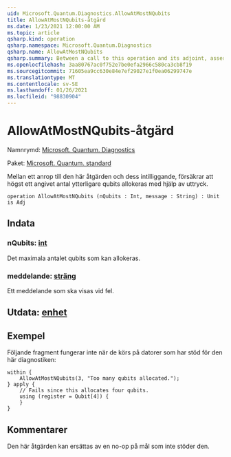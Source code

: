 ```yaml
---
uid: Microsoft.Quantum.Diagnostics.AllowAtMostNQubits
title: AllowAtMostNQubits-åtgärd
ms.date: 1/23/2021 12:00:00 AM
ms.topic: article
qsharp.kind: operation
qsharp.namespace: Microsoft.Quantum.Diagnostics
qsharp.name: AllowAtMostNQubits
qsharp.summary: Between a call to this operation and its adjoint, asserts that at most a given number of additional qubits are allocated with using statements.
ms.openlocfilehash: 3aa80767ac0f752e7be0efa2966c580ca3cb8f19
ms.sourcegitcommit: 71605ea9cc630e84e7ef29027e1f0ea06299747e
ms.translationtype: MT
ms.contentlocale: sv-SE
ms.lasthandoff: 01/26/2021
ms.locfileid: "98830904"
---
```

# <a name="allowatmostnqubits-operation"></a>AllowAtMostNQubits-åtgärd

Namnrymd: [Microsoft. Quantum. Diagnostics](xref:Microsoft.Quantum.Diagnostics)

Paket: [Microsoft. Quantum. standard](https://nuget.org/packages/Microsoft.Quantum.Standard)


Mellan ett anrop till den här åtgärden och dess intilliggande, försäkrar att högst ett angivet antal ytterligare qubits allokeras med hjälp av uttryck.

```qsharp
operation AllowAtMostNQubits (nQubits : Int, message : String) : Unit is Adj
```


## <a name="input"></a>Indata

### <a name="nqubits--int"></a>nQubits: [int](xref:microsoft.quantum.lang-ref.int)

Det maximala antalet qubits som kan allokeras.


### <a name="message--string"></a>meddelande: [sträng](xref:microsoft.quantum.lang-ref.string)

Ett meddelande som ska visas vid fel.



## <a name="output--unit"></a>Utdata: [enhet](xref:microsoft.quantum.lang-ref.unit)



## <a name="example"></a>Exempel

Följande fragment fungerar inte när de körs på datorer som har stöd för den här diagnostiken:

```qsharp
within {
    AllowAtMostNQubits(3, "Too many qubits allocated.");
} apply {
    // Fails since this allocates four qubits.
    using (register = Qubit[4]) {
    }
}
```

## <a name="remarks"></a>Kommentarer

Den här åtgärden kan ersättas av en no-op på mål som inte stöder den.